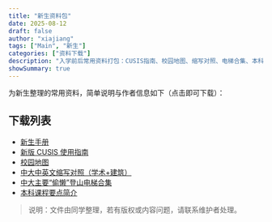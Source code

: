 ```yaml
---
title: "新生资料包"
date: 2025-08-12
draft: false
author: "xiajiang"
tags: ["Main", "新生"]
categories: ["资料下载"]
description: "入学前后常用资料打包：CUSIS指南、校园地图、缩写对照、电梯合集、本科课程要点。"
showSummary: true
---
```


为新生整理的常用资料，简单说明与作者信息如下（点击即可下载）：

## 下载列表

- [新生手册](https://pub-12287e23d91e4005b39b37b16efc1c42.r2.dev/pdfs/%E6%96%B0%E7%94%9F%E8%B5%84%E6%96%99/%E6%96%B0%E7%94%9F%E6%89%8B%E5%86%8C%20by%20%E6%9D%8E%E5%A0%82%E9%BB%98.pdf)
- [新版 CUSIS 使用指南](https://pub-12287e23d91e4005b39b37b16efc1c42.r2.dev/pdfs/%E6%96%B0%E7%94%9F%E8%B5%84%E6%96%99/New%20CUSIS%20tips.pdf)
- [校园地图](https://pub-12287e23d91e4005b39b37b16efc1c42.r2.dev/pdfs/%E6%96%B0%E7%94%9F%E8%B5%84%E6%96%99/map.pdf)
- [中大中英文缩写对照（学术+建筑）](https://pub-12287e23d91e4005b39b37b16efc1c42.r2.dev/pdfs/%E6%96%B0%E7%94%9F%E8%B5%84%E6%96%99/%E4%B8%AD%E5%A4%A7%E4%B8%AD%E8%8B%B1%E6%96%87%E7%BC%A9%E5%86%99%E5%AF%B9%E7%85%A7%EF%BC%88%E5%AD%A6%E6%9C%AF+%E5%BB%BA%E7%AD%91%EF%BC%89(20210907).pdf)
- [中大主要“偷懒”登山电梯合集](https://pub-12287e23d91e4005b39b37b16efc1c42.r2.dev/pdfs/%E6%96%B0%E7%94%9F%E8%B5%84%E6%96%99/%E4%B8%AD%E5%A4%A7%E4%B8%BB%E8%A6%81%E5%81%B7%E6%87%92%E7%99%BB%E5%B1%B1%E7%94%B5%E6%A2%AF%E5%90%88%E9%9B%86.pdf)
- [本科课程要点简介](https://pub-12287e23d91e4005b39b37b16efc1c42.r2.dev/pdfs/%E6%96%B0%E7%94%9F%E8%B5%84%E6%96%99/%E6%9C%AC%E7%A7%91%E8%AF%BE%E7%A8%8B%E8%A6%81%E7%82%B9%E7%AE%80%E4%BB%8B.pdf)

> 说明：文件由同学整理，若有版权或内容问题，请联系维护者处理。


